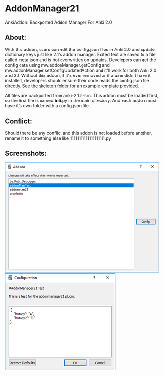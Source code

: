 # AddonManager21
AnkiAddon: Backported Addon Manager For Anki 2.0

## About:
With this addon, users can edit the config.json files in Anki 2.0 and update dictionary keys just like 2.1's addon manager. Edited text are saved to a file called meta.json and is not overwritten on updates. Developers can get the config data using mw.addonManager.getConfig and mw.addonManager.setConfigUpdatedAction and it'll work for both Anki 2.0 and 2.1. Without this addon, if it's ever removed or if a user didn't have it installed, developers should ensure their code reads the config.json file directly. See the skeleton folder for an example template provided.

All files are backported from anki-2.1.5-src. This addon must be loaded first, so the first file is named __init__.py in the main directory. And each addon must have it's own folder with a config.json file.


## Conflict:
Should there be any conflict and this addon is not loaded before another, rename it to something else like 11111111111111111111.py


## Screenshots:
<img src="https://github.com/lovac42/AddonManager21/blob/master/screenshot/addonmenu.png?raw=true" />  
<img src="https://github.com/lovac42/AddonManager21/blob/master/screenshot/confeditor.png?raw=true" />  
